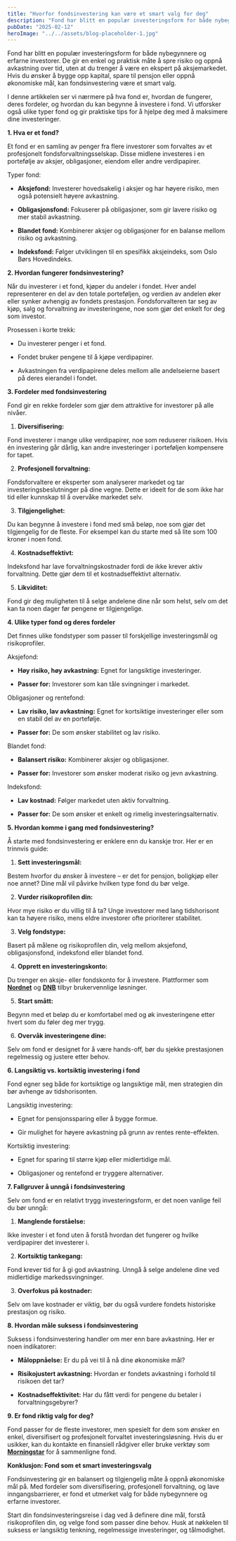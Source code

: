 ```yaml
---
title: "Hvorfor fondsinvestering kan være et smart valg for deg"
description: "Fond har blitt en populær investeringsform for både nybegynnere og erfarne investorer. De gir en enkel og praktisk måte å spre risiko og oppnå avkastning over tid, uten at du trenger å være en ekspert på aksjemarkedet. Hvis du ønsker å bygge opp kapital, spare til pensjon eller oppnå økonomiske mål, kan fondsinvestering være et &#8230; Read more"
pubDate: "2025-02-12"
heroImage: "../../assets/blog-placeholder-1.jpg"
---
```


Fond har blitt en populær investeringsform for både nybegynnere og erfarne investorer. De gir en enkel og praktisk måte å spre risiko og oppnå avkastning over tid, uten at du trenger å være en ekspert på aksjemarkedet. Hvis du ønsker å bygge opp kapital, spare til pensjon eller oppnå økonomiske mål, kan fondsinvestering være et smart valg.

I denne artikkelen ser vi nærmere på hva fond er, hvordan de fungerer, deres fordeler, og hvordan du kan begynne å investere i fond. Vi utforsker også ulike typer fond og gir praktiske tips for å hjelpe deg med å maksimere dine investeringer.

**1. Hva er et fond?**

Et fond er en samling av penger fra flere investorer som forvaltes av et profesjonelt fondsforvaltningsselskap. Disse midlene investeres i en portefølje av aksjer, obligasjoner, eiendom eller andre verdipapirer.

Typer fond:

- **Aksjefond:** Investerer hovedsakelig i aksjer og har høyere risiko, men også potensielt høyere avkastning.

- **Obligasjonsfond:** Fokuserer på obligasjoner, som gir lavere risiko og mer stabil avkastning.

- **Blandet fond:** Kombinerer aksjer og obligasjoner for en balanse mellom risiko og avkastning.

- **Indeksfond:** Følger utviklingen til en spesifikk aksjeindeks, som Oslo Børs Hovedindeks.

**2. Hvordan fungerer fondsinvestering?**

Når du investerer i et fond, kjøper du andeler i fondet. Hver andel representerer en del av den totale porteføljen, og verdien av andelen øker eller synker avhengig av fondets prestasjon. Fondsforvalteren tar seg av kjøp, salg og forvaltning av investeringene, noe som gjør det enkelt for deg som investor.

Prosessen i korte trekk:

- Du investerer penger i et fond.

- Fondet bruker pengene til å kjøpe verdipapirer.

- Avkastningen fra verdipapirene deles mellom alle andelseierne basert på deres eierandel i fondet.

**3. Fordeler med fondsinvestering**

Fond gir en rekke fordeler som gjør dem attraktive for investorer på alle nivåer.

1. **Diversifisering:**

Fond investerer i mange ulike verdipapirer, noe som reduserer risikoen. Hvis én investering går dårlig, kan andre investeringer i porteføljen kompensere for tapet.

2. **Profesjonell forvaltning:**

Fondsforvaltere er eksperter som analyserer markedet og tar investeringsbeslutninger på dine vegne. Dette er ideelt for de som ikke har tid eller kunnskap til å overvåke markedet selv.

3. **Tilgjengelighet:**

Du kan begynne å investere i fond med små beløp, noe som gjør det tilgjengelig for de fleste. For eksempel kan du starte med så lite som 100 kroner i noen fond.

4. **Kostnadseffektivt:**

Indeksfond har lave forvaltningskostnader fordi de ikke krever aktiv forvaltning. Dette gjør dem til et kostnadseffektivt alternativ.

5. **Likviditet:**

Fond gir deg muligheten til å selge andelene dine når som helst, selv om det kan ta noen dager før pengene er tilgjengelige.

**4. Ulike typer fond og deres fordeler**

Det finnes ulike fondstyper som passer til forskjellige investeringsmål og risikoprofiler.

Aksjefond:

- **Høy risiko, høy avkastning:** Egnet for langsiktige investeringer.

- **Passer for:** Investorer som kan tåle svingninger i markedet.

Obligasjoner og rentefond:

- **Lav risiko, lav avkastning:** Egnet for kortsiktige investeringer eller som en stabil del av en portefølje.

- **Passer for:** De som ønsker stabilitet og lav risiko.

Blandet fond:

- **Balansert risiko:** Kombinerer aksjer og obligasjoner.

- **Passer for:** Investorer som ønsker moderat risiko og jevn avkastning.

Indeksfond:

- **Lav kostnad:** Følger markedet uten aktiv forvaltning.

- **Passer for:** De som ønsker et enkelt og rimelig investeringsalternativ.

**5. Hvordan komme i gang med fondsinvestering?**

Å starte med fondsinvestering er enklere enn du kanskje tror. Her er en trinnvis guide:

1. **Sett investeringsmål:**

Bestem hvorfor du ønsker å investere – er det for pensjon, boligkjøp eller noe annet? Dine mål vil påvirke hvilken type fond du bør velge.

2. **Vurder risikoprofilen din:**

Hvor mye risiko er du villig til å ta? Unge investorer med lang tidshorisont kan ta høyere risiko, mens eldre investorer ofte prioriterer stabilitet.

3. **Velg fondstype:**

Basert på målene og risikoprofilen din, velg mellom aksjefond, obligasjonsfond, indeksfond eller blandet fond.

4. **Opprett en investeringskonto:**

Du trenger en aksje- eller fondskonto for å investere. Plattformer som **[Nordnet](https://www.nordnet.no)** og **[DNB](https://www.dnb.no)** tilbyr brukervennlige løsninger.

5. **Start smått:**

Begynn med et beløp du er komfortabel med og øk investeringene etter hvert som du føler deg mer trygg.

6. **Overvåk investeringene dine:**

Selv om fond er designet for å være hands-off, bør du sjekke prestasjonen regelmessig og justere etter behov.

**6. Langsiktig vs. kortsiktig investering i fond**

Fond egner seg både for kortsiktige og langsiktige mål, men strategien din bør avhenge av tidshorisonten.

Langsiktig investering:

- Egnet for pensjonssparing eller å bygge formue.

- Gir mulighet for høyere avkastning på grunn av rentes rente-effekten.

Kortsiktig investering:

- Egnet for sparing til større kjøp eller midlertidige mål.

- Obligasjoner og rentefond er tryggere alternativer.

**7. Fallgruver å unngå i fondsinvestering**

Selv om fond er en relativt trygg investeringsform, er det noen vanlige feil du bør unngå:

1. **Manglende forståelse:**

Ikke invester i et fond uten å forstå hvordan det fungerer og hvilke verdipapirer det investerer i.

2. **Kortsiktig tankegang:**

Fond krever tid for å gi god avkastning. Unngå å selge andelene dine ved midlertidige markedssvingninger.

3. **Overfokus på kostnader:**

Selv om lave kostnader er viktig, bør du også vurdere fondets historiske prestasjon og risiko.

**8. Hvordan måle suksess i fondsinvestering**

Suksess i fondsinvestering handler om mer enn bare avkastning. Her er noen indikatorer:

- **Måloppnåelse:** Er du på vei til å nå dine økonomiske mål?

- **Risikojustert avkastning:** Hvordan er fondets avkastning i forhold til risikoen det tar?

- **Kostnadseffektivitet:** Har du fått verdi for pengene du betaler i forvaltningsgebyrer?

**9. Er fond riktig valg for deg?**

Fond passer for de fleste investorer, men spesielt for dem som ønsker en enkel, diversifisert og profesjonelt forvaltet investeringsløsning. Hvis du er usikker, kan du kontakte en finansiell rådgiver eller bruke verktøy som **[Morningstar](https://www.morningstar.com)** for å sammenligne fond.

**Konklusjon: Fond som et smart investeringsvalg**

Fondsinvestering gir en balansert og tilgjengelig måte å oppnå økonomiske mål på. Med fordeler som diversifisering, profesjonell forvaltning, og lave inngangsbarrierer, er fond et utmerket valg for både nybegynnere og erfarne investorer.

Start din fondsinvesteringsreise i dag ved å definere dine mål, forstå risikoprofilen din, og velge fond som passer dine behov. Husk at nøkkelen til suksess er langsiktig tenkning, regelmessige investeringer, og tålmodighet.